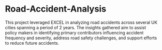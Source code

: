 # Road-Accident-Analysis
This project leveraged EXCEL in analyzing road accidents across several UK cities spanning a period of 2 years. The insights gathered aim to assist policy makers in identifying primary contributors influencing accident frequency and severity, address road safety challenges, and support efforts to reduce future accidents.

